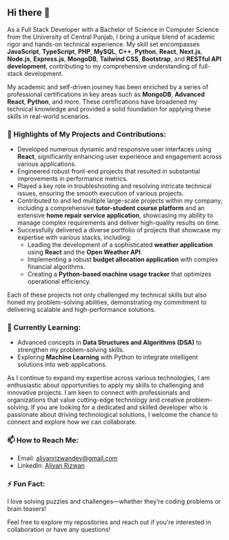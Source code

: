 ## Hi there 👋

As a Full Stack Developer with a Bachelor of Science in Computer Science from the University of Central Punjab, I bring a unique blend of academic rigor and hands-on technical experience. My skill set encompasses **JavaScript**, **TypeScript**, **PHP**, **MySQL**, **C++**, **Python**, **React**, **Next.js**, **Node.js**, **Express.js**, **MongoDB**, **Tailwind CSS**, **Bootstrap**, and **RESTful API development**, contributing to my comprehensive understanding of full-stack development.

My academic and self-driven journey has been enriched by a series of professional certifications in key areas such as **MongoDB**, **Advanced React**, **Python**, and more. These certifications have broadened my technical knowledge and provided a solid foundation for applying these skills in real-world scenarios.

### 🌟 Highlights of My Projects and Contributions:
- Developed numerous dynamic and responsive user interfaces using **React**, significantly enhancing user experience and engagement across various applications.
- Engineered robust front-end projects that resulted in substantial improvements in performance metrics.
- Played a key role in troubleshooting and resolving intricate technical issues, ensuring the smooth execution of various projects.
- Contributed to and led multiple large-scale projects within my company, including a comprehensive **tutor-student course platform** and an extensive **home repair service application**, showcasing my ability to manage complex requirements and deliver high-quality results on time.
- Successfully delivered a diverse portfolio of projects that showcase my expertise with various stacks, including:
  - Leading the development of a sophisticated **weather application** using **React** and the **Open Weather API**.
  - Implementing a robust **budget allocation application** with complex financial algorithms.
  - Creating a **Python-based machine usage tracker** that optimizes operational efficiency.

Each of these projects not only challenged my technical skills but also honed my problem-solving abilities, demonstrating my commitment to delivering scalable and high-performance solutions.

### 🌱 Currently Learning:
- Advanced concepts in **Data Structures and Algorithms (DSA)** to strengthen my problem-solving skills.
- Exploring **Machine Learning** with Python to integrate intelligent solutions into web applications.

As I continue to expand my expertise across various technologies, I am enthusiastic about opportunities to apply my skills to challenging and innovative projects. I am keen to connect with professionals and organizations that value cutting-edge technology and creative problem-solving. If you are looking for a dedicated and skilled developer who is passionate about driving technological solutions, I welcome the chance to connect and explore how we can collaborate.

### 📫 How to Reach Me:
- Email: [aliyanrizwandev@gmail.com](mailto:aliyanrizwandev@gmail.com)
- LinkedIn: [Aliyan Rizwan](https://www.linkedin.com/in/aliyanrizwandev/)

### ⚡ Fun Fact:
I love solving puzzles and challenges—whether they’re coding problems or brain teasers!

Feel free to explore my repositories and reach out if you're interested in collaboration or have any questions!
